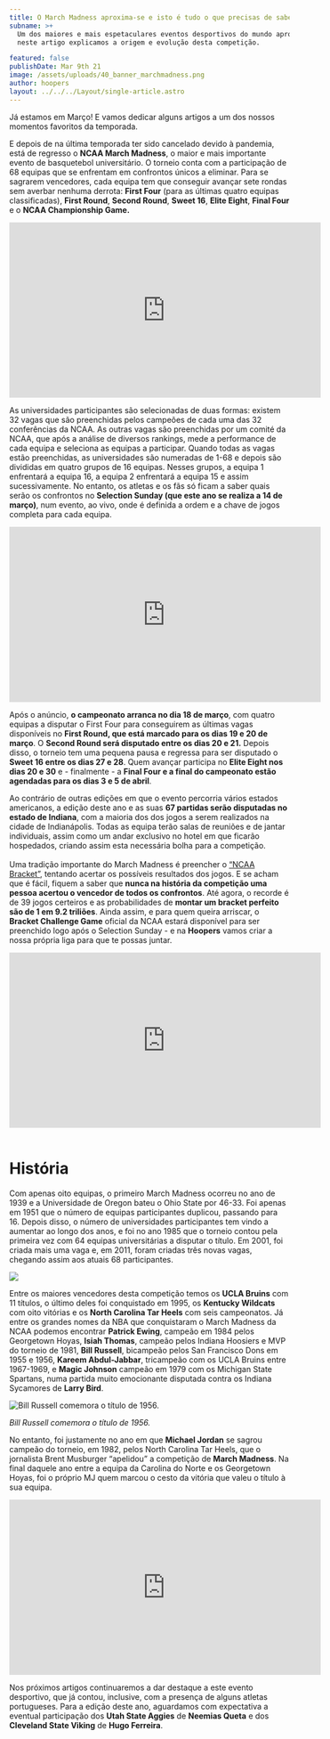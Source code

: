 ```yaml
---
title: O March Madness aproxima-se e isto é tudo o que precisas de saber
subname: >+
  Um dos maiores e mais espetaculares eventos desportivos do mundo aproxima-se e
  neste artigo explicamos a origem e evolução desta competição.

featured: false
publishDate: Mar 9th 21
image: /assets/uploads/40_banner_marchmadness.png
author: hoopers
layout: ../../../Layout/single-article.astro
---
```

Já estamos em Março! E vamos dedicar alguns artigos a um dos nossos momentos favoritos da temporada.

E depois de na última temporada ter sido cancelado devido à pandemia, está de regresso o **NCAA March Madness**, o maior e mais importante evento de basquetebol universitário. O torneio conta com a participação de 68 equipas que se enfrentam em confrontos únicos a eliminar. Para se sagrarem vencedores, cada equipa tem que conseguir avançar sete rondas sem averbar nenhuma derrota: **First Four** (para as últimas quatro equipas classificadas), **First Round**, **Second Round**, **Sweet 16**, **Elite Eight**, **Final Four** e o **NCAA Championship Game.** 

<iframe width="560" height="315" src="https://www.youtube.com/embed/HJzWOeidKHc" title="YouTube video player" frameborder="0" allow="accelerometer; autoplay; clipboard-write; encrypted-media; gyroscope; picture-in-picture" allowfullscreen></iframe>

As universidades participantes são selecionadas de duas formas: existem 32 vagas que são preenchidas pelos campeões de cada uma das 32 conferências da NCAA. As outras vagas são preenchidas por um comité da NCAA, que após a análise de diversos rankings, mede a performance de cada equipa e seleciona as equipas a participar. Quando todas as vagas estão preenchidas, as universidades são numeradas de 1-68 e depois são divididas em quatro grupos de 16 equipas. Nesses grupos, a equipa 1 enfrentará a equipa 16, a equipa 2 enfrentará a equipa 15 e assim sucessivamente. No entanto, os atletas e os fãs só ficam a saber quais serão os confrontos no **Selection Sunday (que este ano se realiza a 14 de março)**, num evento, ao vivo, onde é definida a ordem e a chave de jogos completa para cada equipa.

<iframe width="560" height="315" src="https://www.youtube.com/embed/Mvckp1f4knQ" title="YouTube video player" frameborder="0" allow="accelerometer; autoplay; clipboard-write; encrypted-media; gyroscope; picture-in-picture" allowfullscreen></iframe>

Após o anúncio, **o campeonato arranca no dia 18 de março**, com quatro equipas a disputar o First Four para conseguirem as últimas vagas disponíveis no **First Round, que está marcado para os dias 19 e 20 de março**. O **Second Round será disputado entre os dias 20 e 21.** Depois disso, o torneio tem uma pequena pausa e regressa para ser disputado o **Sweet 16 entre os dias 27 e 28**. Quem avançar participa no **Elite Eight nos dias 20 e 30** e - finalmente - a **Final Four e a final do campeonato estão agendadas para os dias 3 e 5 de abril**.

Ao contrário de outras edições em que o evento percorria vários estados americanos, a edição deste ano e as suas **67 partidas serão disputadas no estado de Indiana**, com a maioria dos dos jogos a serem realizados na cidade de Indianápolis. Todas as equipa terão salas de reuniões e de jantar individuais, assim como um andar exclusivo no hotel em que ficarão hospedados, criando assim esta necessária bolha para a competição.\
\
Uma tradição importante do March Madness é preencher o [“NCAA Bracket”](https://www.ncaa.com/march-madness-live/bracket), tentando acertar os possíveis resultados dos jogos. E se acham que é fácil, fiquem a saber que **nunca na história da competição uma pessoa acertou o vencedor de todos os confrontos**. Até agora, o recorde é de 39 jogos certeiros e as probabilidades de **montar um bracket perfeito são de 1 em 9.2 triliões**. Ainda assim, e para quem queira arriscar, o **Bracket Challenge Game** oficial da NCAA estará disponível para ser preenchido logo após o Selection Sunday - e na **Hoopers** vamos criar a nossa própria liga para que te possas juntar.

<iframe width="560" height="315" src="https://www.youtube.com/embed/yL8W4lx30l4" title="YouTube video player" frameborder="0" allow="accelerometer; autoplay; clipboard-write; encrypted-media; gyroscope; picture-in-picture" allowfullscreen></iframe>

<br/>

<br/>

# **História**

Com apenas oito equipas, o primeiro March Madness ocorreu no ano de 1939 e a Universidade de Oregon bateu o Ohio State por 46-33. Foi apenas em 1951 que o número de equipas participantes duplicou, passando para 16. Depois disso, o número de universidades participantes tem vindo a aumentar ao longo dos anos, e foi no ano 1985 que o torneio contou pela primeira vez com 64 equipas universitárias a disputar o título. Em 2001, foi criada mais uma vaga e, em 2011, foram criadas três novas vagas, chegando assim aos atuais 68 participantes.

![](/assets/uploads/march_1.jpg)

Entre os maiores vencedores desta competição temos os **UCLA Bruins** com 11 títulos, o último deles foi conquistado em 1995, os **Kentucky Wildcats** com oito vitórias e os **North Carolina Tar Heels** com seis campeonatos. Já entre os grandes nomes da NBA que conquistaram o March Madness da NCAA podemos encontrar **Patrick Ewing**, campeão em 1984 pelos Georgetown Hoyas, **Isiah Thomas**, campeão pelos Indiana Hoosiers e MVP do torneio de 1981, **Bill Russell**, bicampeão pelos San Francisco Dons em 1955 e 1956, **Kareem Abdul-Jabbar**, tricampeão com os UCLA Bruins entre 1967-1969, e **Magic Johnson** campeão em 1979 com os Michigan State Spartans, numa partida muito emocionante disputada contra os Indiana Sycamores de **Larry Bird**.

![Bill Russell comemora o título de 1956.](/assets/uploads/march_2.jpg "Bill Russell comemora o título de 1956.")

*Bill Russell comemora o título de 1956.*

No entanto, foi justamente no ano em que **Michael Jordan** se sagrou campeão do torneio, em 1982, pelos North Carolina Tar Heels, que o jornalista Brent Musburger “apelidou” a competição de **March Madness**. Na final daquele ano entre a equipa da Carolina do Norte e os Georgetown Hoyas, foi o próprio MJ quem marcou o cesto da vitória que valeu o título à sua equipa.

<iframe width="560" height="315" src="https://www.youtube.com/embed/qklYkm2jAQ4" title="YouTube video player" frameborder="0" allow="accelerometer; autoplay; clipboard-write; encrypted-media; gyroscope; picture-in-picture" allowfullscreen></iframe>

Nos próximos artigos continuaremos a dar destaque a este evento desportivo, que já contou, inclusive, com a presença de alguns atletas portugueses. Para a edição deste ano, aguardamos com expectativa a eventual participação dos **Utah State Aggies** de **Neemias Queta** e dos **Cleveland State Viking** de **Hugo Ferreira**.